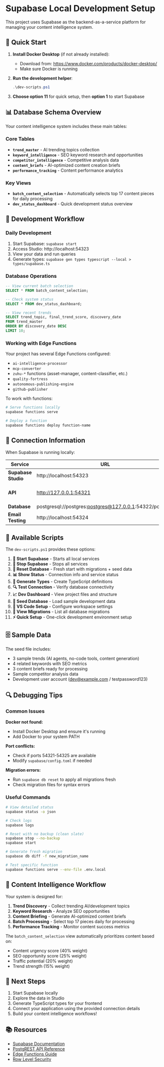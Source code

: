 # Supabase Local Development Setup

This project uses Supabase as the backend-as-a-service platform for managing your content intelligence system.

## 🚀 Quick Start

1. **Install Docker Desktop** (if not already installed):
   - Download from: https://www.docker.com/products/docker-desktop/
   - Make sure Docker is running

2. **Run the development helper**:
   ```powershell
   .\dev-scripts.ps1
   ```
   
3. **Choose option 11** for quick setup, then **option 1** to start Supabase

## 📊 Database Schema Overview

Your content intelligence system includes these main tables:

### Core Tables
- **`trend_master`** - AI trending topics collection
- **`keyword_intelligence`** - SEO keyword research and opportunities  
- **`competitor_intelligence`** - Competitive analysis data
- **`content_briefs`** - AI-optimized content creation briefs
- **`performance_tracking`** - Content performance analytics

### Key Views
- **`batch_content_selection`** - Automatically selects top 17 content pieces for daily processing
- **`dev_status_dashboard`** - Quick development status overview

## 🔧 Development Workflow

### Daily Development
1. Start Supabase: `supabase start`
2. Access Studio: http://localhost:54323
3. View your data and run queries
4. Generate types: `supabase gen types typescript --local > types/supabase.ts`

### Database Operations
```sql
-- View current batch selection
SELECT * FROM batch_content_selection;

-- Check system status
SELECT * FROM dev_status_dashboard;

-- View recent trends
SELECT trend_topic, final_trend_score, discovery_date 
FROM trend_master 
ORDER BY discovery_date DESC 
LIMIT 10;
```

### Working with Edge Functions

Your project has several Edge Functions configured:
- `ai-intelligence-processor`
- `mcp-converter` 
- `zuhu-*` functions (asset-manager, content-classifier, etc.)
- `quality-fortress`
- `autonomous-publishing-engine`
- `github-publisher`

To work with functions:
```bash
# Serve functions locally
supabase functions serve

# Deploy a function
supabase functions deploy function-name
```

## 🔑 Connection Information

When Supabase is running locally:

| Service | URL | Credentials |
|---------|-----|-------------|
| **Supabase Studio** | http://localhost:54323 | - |
| **API** | http://127.0.0.1:54321 | Use anon/service_role keys from status |
| **Database** | postgresql://postgres:postgres@127.0.0.1:54322/postgres | postgres/postgres |
| **Email Testing** | http://localhost:54324 | - |

## 📝 Available Scripts

The `dev-scripts.ps1` provides these options:

1. **🐳 Start Supabase** - Starts all local services
2. **🛑 Stop Supabase** - Stops all services  
3. **🔄 Reset Database** - Fresh start with migrations + seed data
4. **📊 Show Status** - Connection info and service status
5. **🎯 Generate Types** - Create TypeScript definitions
6. **🔍 Test Connection** - Verify database connectivity
7. **📈 Dev Dashboard** - View project files and structure
8. **🌱 Seed Database** - Load sample development data
9. **🔧 VS Code Setup** - Configure workspace settings
10. **📝 View Migrations** - List all database migrations
11. **⚡ Quick Setup** - One-click development environment setup

## 🗄️ Sample Data

The seed file includes:
- 3 sample trends (AI agents, no-code tools, content generation)
- 4 related keywords with SEO metrics
- 3 content briefs ready for processing
- Sample competitor analysis data
- Development user account (dev@example.com / testpassword123)

## 🔍 Debugging Tips

### Common Issues

**Docker not found:**
- Install Docker Desktop and ensure it's running
- Add Docker to your system PATH

**Port conflicts:**
- Check if ports 54321-54325 are available
- Modify `supabase/config.toml` if needed

**Migration errors:**
- Run `supabase db reset` to apply all migrations fresh
- Check migration files for syntax errors

### Useful Commands

```bash
# View detailed status
supabase status -o json

# Check logs
supabase logs

# Reset with no backup (clean slate)
supabase stop --no-backup
supabase start

# Generate fresh migration
supabase db diff -f new_migration_name

# Test specific function
supabase functions serve --env-file .env.local
```

## 🎯 Content Intelligence Workflow

Your system is designed for:

1. **Trend Discovery** - Collect trending AI/development topics
2. **Keyword Research** - Analyze SEO opportunities  
3. **Content Briefing** - Generate AI-optimized content briefs
4. **Batch Processing** - Select top 17 pieces daily for processing
5. **Performance Tracking** - Monitor content success metrics

The `batch_content_selection` view automatically prioritizes content based on:
- Content urgency score (40% weight)
- SEO opportunity score (25% weight) 
- Traffic potential (20% weight)
- Trend strength (15% weight)

## 🚀 Next Steps

1. Start Supabase locally
2. Explore the data in Studio
3. Generate TypeScript types for your frontend
4. Connect your application using the provided connection details
5. Build your content intelligence workflows!

## 📚 Resources

- [Supabase Documentation](https://supabase.com/docs)
- [PostgREST API Reference](https://postgrest.org/en/stable/)
- [Edge Functions Guide](https://supabase.com/docs/guides/functions)
- [Row Level Security](https://supabase.com/docs/guides/auth/row-level-security)